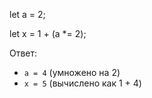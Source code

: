 let a = 2;

let x = 1 + (a *= 2);

Ответ:

- `a = 4` (умножено на 2)
- `x = 5` (вычислено как 1 + 4)

